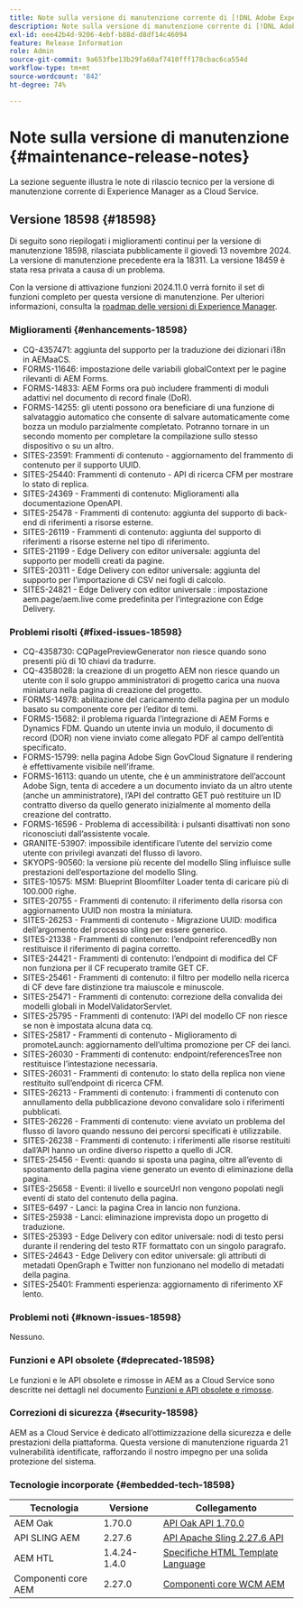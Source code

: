 ```yaml
---
title: Note sulla versione di manutenzione corrente di [!DNL Adobe Experience Manager]  as a Cloud Service.
description: Note sulla versione di manutenzione corrente di [!DNL Adobe Experience Manager]  as a Cloud Service.
exl-id: eee42b4d-9206-4ebf-b88d-d8df14c46094
feature: Release Information
role: Admin
source-git-commit: 9a653fbe13b29fa60af7410fff178cbac6ca554d
workflow-type: tm+mt
source-wordcount: '842'
ht-degree: 74%

---
```



# Note sulla versione di manutenzione {#maintenance-release-notes}

La sezione seguente illustra le note di rilascio tecnico per la versione di manutenzione corrente di Experience Manager as a Cloud Service.

## Versione 18598 {#18598}

Di seguito sono riepilogati i miglioramenti continui per la versione di manutenzione 18598, rilasciata pubblicamente il giovedì 13 novembre 2024. La versione di manutenzione precedente era la 18311. La versione 18459 è stata resa privata a causa di un problema.

Con la versione di attivazione funzioni 2024.11.0 verrà fornito il set di funzioni completo per questa versione di manutenzione. Per ulteriori informazioni, consulta la [roadmap delle versioni di Experience Manager](https://experienceleague.adobe.com/it/docs/experience-manager-release-information/aem-release-updates/update-releases-roadmap).

### Miglioramenti {#enhancements-18598}

* CQ-4357471: aggiunta del supporto per la traduzione dei dizionari i18n in AEMaaCS.
* FORMS-11646: impostazione delle variabili globalContext per le pagine rilevanti di AEM Forms.
* FORMS-14833: AEM Forms ora può includere frammenti di moduli adattivi nel documento di record finale (DoR).
* FORMS-14255: gli utenti possono ora beneficiare di una funzione di salvataggio automatico che consente di salvare automaticamente come bozza un modulo parzialmente completato. Potranno tornare in un secondo momento per completare la compilazione sullo stesso dispositivo o su un altro.
* SITES-23591: Frammenti di contenuto - aggiornamento del frammento di contenuto per il supporto UUID.
* SITES-25440: Frammenti di contenuto - API di ricerca CFM per mostrare lo stato di replica.
* SITES-24369 - Frammenti di contenuto: Miglioramenti alla documentazione OpenAPI.
* SITES-25478 - Frammenti di contenuto: aggiunta del supporto di back-end di riferimenti a risorse esterne.
* SITES-26119 - Frammenti di contenuto: aggiunta del supporto di riferimenti a risorse esterne nel tipo di riferimento.
* SITES-21199 - Edge Delivery con editor universale: aggiunta del supporto per modelli creati da pagine.
* SITES-20311 - Edge Delivery con editor universale: aggiunta del supporto per l’importazione di CSV nei fogli di calcolo.
* SITES-24821 - Edge Delivery con editor universale : impostazione aem.page/aem.live come predefinita per l’integrazione con Edge Delivery.

### Problemi risolti {#fixed-issues-18598}

* CQ-4358730: CQPagePreviewGenerator non riesce quando sono presenti più di 10 chiavi da tradurre.
* CQ-4358028: la creazione di un progetto AEM non riesce quando un utente con il solo gruppo amministratori di progetto carica una nuova miniatura nella pagina di creazione del progetto.
* FORMS-14978: abilitazione del caricamento della pagina per un modulo basato su componente core per l’editor di temi.
* FORMS-15682: il problema riguarda l’integrazione di AEM Forms e Dynamics FDM. Quando un utente invia un modulo, il documento di record (DOR) non viene inviato come allegato PDF al campo dell’entità specificato.
* FORMS-15799: nella pagina Adobe Sign GovCloud Signature il rendering è effettivamente visibile nell’iframe.
* FORMS-16113: quando un utente, che è un amministratore dell’account Adobe Sign, tenta di accedere a un documento inviato da un altro utente (anche un amministratore), l’API del contratto GET può restituire un ID contratto diverso da quello generato inizialmente al momento della creazione del contratto.
* FORMS-16596 - Problema di accessibilità: i pulsanti disattivati non sono riconosciuti dall’assistente vocale.
* GRANITE-53907: impossibile identificare l’utente del servizio come utente con privilegi avanzati del flusso di lavoro.
* SKYOPS-90560: la versione più recente del modello Sling influisce sulle prestazioni dell’esportazione del modello Sling.
* SITES-10575: MSM: Blueprint Bloomfilter Loader tenta di caricare più di 100.000 righe.
* SITES-20755 - Frammenti di contenuto: il riferimento della risorsa con aggiornamento UUID non mostra la miniatura.
* SITES-26253 - Frammenti di contenuto - Migrazione UUID: modifica dell’argomento del processo sling per essere generico.
* SITES-21338 - Frammenti di contenuto: l’endpoint referencedBy non restituisce il riferimento di pagina corretto.
* SITES-24421 - Frammenti di contenuto: l’endpoint di modifica del CF non funziona per il CF recuperato tramite GET CF.
* SITES-25461 - Frammenti di contenuto: il filtro per modello nella ricerca di CF deve fare distinzione tra maiuscole e minuscole.
* SITES-25471 - Frammenti di contenuto: correzione della convalida dei modelli globali in ModelValidatorServlet.
* SITES-25795 - Frammenti di contenuto: l’API del modello CF non riesce se non è impostata alcuna data cq.
* SITES-25817 - Frammenti di contenuto - Miglioramento di promoteLaunch: aggiornamento dell’ultima promozione per CF dei lanci.
* SITES-26030 - Frammenti di contenuto: endpoint/referencesTree non restituisce l’intestazione necessaria.
* SITES-26031 - Frammenti di contenuto: lo stato della replica non viene restituito sull’endpoint di ricerca CFM.
* SITES-26213 - Frammenti di contenuto: i frammenti di contenuto con annullamento della pubblicazione devono convalidare solo i riferimenti pubblicati.
* SITES-26226 - Frammenti di contenuto: viene avviato un problema del flusso di lavoro quando nessuno dei percorsi specificati è utilizzabile.
* SITES-26238 - Frammenti di contenuto: i riferimenti alle risorse restituiti dall’API hanno un ordine diverso rispetto a quello di JCR.
* SITES-25456 - Eventi: quando si sposta una pagina, oltre all’evento di spostamento della pagina viene generato un evento di eliminazione della pagina.
* SITES-25658 - Eventi: il livello e sourceUrl non vengono popolati negli eventi di stato del contenuto della pagina.
* SITES-6497 - Lanci: la pagina Crea in lancio non funziona.
* SITES-25938 - Lanci: eliminazione imprevista dopo un progetto di traduzione.
* SITES-25393 - Edge Delivery con editor universale: nodi di testo persi durante il rendering del testo RTF formattato con un singolo paragrafo.
* SITES-24643 - Edge Delivery con editor universale: gli attributi di metadati OpenGraph e Twitter non funzionano nel modello di metadati della pagina.
* SITES-25401: Frammenti esperienza: aggiornamento di riferimento XF lento.

### Problemi noti {#known-issues-18598}

Nessuno.

### Funzioni e API obsolete {#deprecated-18598}

Le funzioni e le API obsolete e rimosse in AEM as a Cloud Service sono descritte nei dettagli nel documento [Funzioni e API obsolete e rimosse](/help/release-notes/deprecated-removed-features.md).

### Correzioni di sicurezza {#security-18598}

AEM as a Cloud Service è dedicato all’ottimizzazione della sicurezza e delle prestazioni della piattaforma. Questa versione di manutenzione riguarda 21 vulnerabilità identificate, rafforzando il nostro impegno per una solida protezione del sistema.

### Tecnologie incorporate {#embedded-tech-18598}

| Tecnologia | Versione | Collegamento |
|---|---|---|
| AEM Oak | 1.70.0 | [API Oak API 1.70.0](https://www.javadoc.io/doc/org.apache.jackrabbit/oak-api/1.70.0/index.html) |
| API SLING AEM | 2.27.6 | [API Apache Sling 2.27.6 API](https://www.javadoc.io/doc/org.apache.sling/org.apache.sling.api/latest/index.html) |
| AEM HTL | 1.4.24-1.4.0 | [Specifiche HTML Template Language](https://github.com/adobe/htl-spec) |
| Componenti core AEM | 2.27.0 | [Componenti core WCM AEM](https://github.com/adobe/aem-core-wcm-components) |
